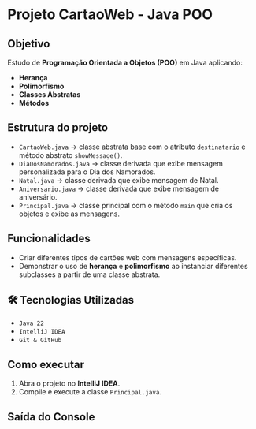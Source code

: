 # Projeto CartaoWeb - Java POO

## Objetivo
Estudo de **Programação Orientada a Objetos (POO)** em Java aplicando:
- **Herança**
- **Polimorfismo**
- **Classes Abstratas**
- **Métodos**

## Estrutura do projeto
- `CartaoWeb.java` → classe abstrata base com o atributo `destinatario` e método abstrato `showMessage()`.
- `DiaDosNamorados.java` → classe derivada que exibe mensagem personalizada para o Dia dos Namorados.
- `Natal.java` → classe derivada que exibe mensagem de Natal.
- `Aniversario.java` → classe derivada que exibe mensagem de aniversário.
- `Principal.java` → classe principal com o método `main` que cria os objetos e exibe as mensagens.

## Funcionalidades
- Criar diferentes tipos de cartões web com mensagens específicas.
- Demonstrar o uso de **herança** e **polimorfismo** ao instanciar diferentes subclasses a partir de uma classe abstrata.

## 🛠️ Tecnologias Utilizadas
- `Java 22`
- `IntelliJ IDEA`
- `Git & GitHub`

## Como executar
1. Abra o projeto no **IntelliJ IDEA**.
2. Compile e execute a classe `Principal.java`.

## Saída do Console

